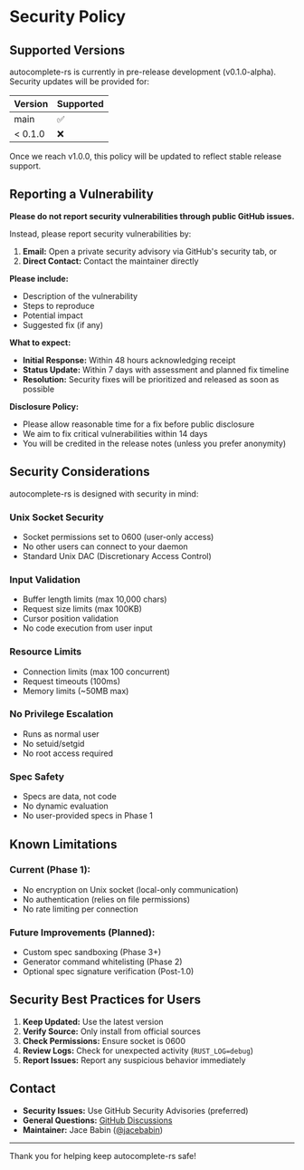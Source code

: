 # Security Policy

## Supported Versions

autocomplete-rs is currently in pre-release development (v0.1.0-alpha). Security
updates will be provided for:

| Version | Supported          |
| ------- | ------------------ |
| main    | :white_check_mark: |
| < 0.1.0 | :x:                |

Once we reach v1.0.0, this policy will be updated to reflect stable release
support.

## Reporting a Vulnerability

**Please do not report security vulnerabilities through public GitHub issues.**

Instead, please report security vulnerabilities by:

1. **Email:** Open a private security advisory via GitHub's security tab, or
2. **Direct Contact:** Contact the maintainer directly

**Please include:**

- Description of the vulnerability
- Steps to reproduce
- Potential impact
- Suggested fix (if any)

**What to expect:**

- **Initial Response:** Within 48 hours acknowledging receipt
- **Status Update:** Within 7 days with assessment and planned fix timeline
- **Resolution:** Security fixes will be prioritized and released as soon as
  possible

**Disclosure Policy:**

- Please allow reasonable time for a fix before public disclosure
- We aim to fix critical vulnerabilities within 14 days
- You will be credited in the release notes (unless you prefer anonymity)

## Security Considerations

autocomplete-rs is designed with security in mind:

### Unix Socket Security

- Socket permissions set to 0600 (user-only access)
- No other users can connect to your daemon
- Standard Unix DAC (Discretionary Access Control)

### Input Validation

- Buffer length limits (max 10,000 chars)
- Request size limits (max 100KB)
- Cursor position validation
- No code execution from user input

### Resource Limits

- Connection limits (max 100 concurrent)
- Request timeouts (100ms)
- Memory limits (~50MB max)

### No Privilege Escalation

- Runs as normal user
- No setuid/setgid
- No root access required

### Spec Safety

- Specs are data, not code
- No dynamic evaluation
- No user-provided specs in Phase 1

## Known Limitations

### Current (Phase 1):

- No encryption on Unix socket (local-only communication)
- No authentication (relies on file permissions)
- No rate limiting per connection

### Future Improvements (Planned):

- Custom spec sandboxing (Phase 3+)
- Generator command whitelisting (Phase 2)
- Optional spec signature verification (Post-1.0)

## Security Best Practices for Users

1. **Keep Updated:** Use the latest version
2. **Verify Source:** Only install from official sources
3. **Check Permissions:** Ensure socket is 0600
4. **Review Logs:** Check for unexpected activity (`RUST_LOG=debug`)
5. **Report Issues:** Report any suspicious behavior immediately

## Contact

- **Security Issues:** Use GitHub Security Advisories (preferred)
- **General Questions:**
  [GitHub Discussions](https://github.com/jacebabin/autocomplete-rs/discussions)
- **Maintainer:** Jace Babin ([@jacebabin](https://github.com/jacebabin))

---

Thank you for helping keep autocomplete-rs safe!
